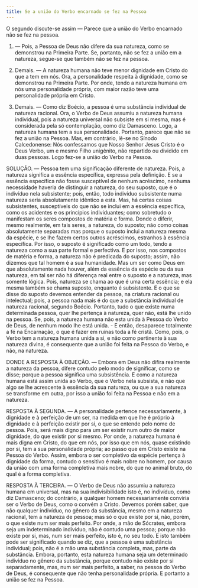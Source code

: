 ```yaml
---
title: Se a união do Verbo encarnado se fez na Pessoa
---
```


O segundo discute-se assim — Parece que a união do Verbo encarnado não se fez na pessoa.  

1. — Pois, a Pessoa de Deus não difere da sua natureza, como se demonstrou na Primeira Parte. Se, portanto, não se fez a união em a natureza, segue-se que também não se fez na pessoa.  

2. Demais. — A natureza humana não teve menor dignidade em Cristo do que a tem em nós. Ora, a personalidade respeita à dignidade, como se demonstrou na Primeira Parte. Por onde, tendo a natureza humana em nós uma personalidade própria, com maior razão teve uma personalidade própria em Cristo.  

3. Demais. — Como diz Boécio, a pessoa é uma substância individual de natureza racional. Ora, o Verbo de Deus assumiu a natureza humana individual, pois a natureza universal não subsiste em si mesma, mas é considerada pela só contemplação, como diz Damasceno. Logo, a natureza humana tem a sua personalidade. Portanto, parece que não se fez a união na Pessoa.  Mas, em contrário, lê-se no Sínodo Calcedonense: Nós confessamos que Nosso Senhor Jesus Cristo é o Deus Verbo, um e mesmo Filho unigênito, não repartido ou dividido em duas pessoas. Logo fez-se a união do Verbo na Pessoa.  

SOLUÇÃO. — Pessoa tem uma significação diferente de natureza. Pois, a natureza significa a essência específica, expressa pela definição. E se a essência específica não fosse susceptível de nenhum acréscimo, nenhuma necessidade haveria de distinguir a natureza, do seu suposto, que é o indivíduo nela subsistente; pois, então, todo indivíduo subsistente numa natureza seria absolutamente idêntico a esta. Mas, há certas coisas subsistentes, susceptíveis do que não se inclui em a essência específica, como os acidentes e os princípios individuantes; como sobretudo o manifestam os seres compostos de matéria e forma. Donde o diferir, mesmo realmente, em tais seres, a natureza, do suposto; não como coisas absolutamente separadas mas porque o suposto inclui a natureza mesma da espécie, e se lhe fazem certos outros acréscimos, estranhos à essência específica. Por isso, o suposto é significado como um todo, tendo a natureza como a sua parte formal e perfectiva. E por isso, nos compostos de matéria e forma, a natureza não é predicada do suposto; assim, não dizemos que tal homem é a sua humanidade. Mas um ser como Deus em que absolutamente nada houver, além da essência da espécie ou da sua natureza, em tal ser não há diferença real entre o suposto e a natureza, mas somente lógica. Pois, natureza se chama ao que é uma certa essência; e ela mesma também se chama suposto, enquanto é subsistente. E o que se disse do suposto devemos entender da pessoa, na criatura racional ou intelectual; pois, a pessoa nada mais é do que a substância individual de natureza racional, segundo Boécio.  Portanto, tudo o que existe numa determinada pessoa, quer lhe pertença à natureza, quer não, está lhe unido na pessoa. Se, pois, a natureza humana não esta unida à Pessoa do Verbo de Deus, de nenhum modo lhe está unida. - E então, desaparece totalmente a fé na Encarnação, o que é fazer em ruínas toda a fé cristã. Como, pois, o Verbo tem a natureza humana unida a si, e não como pertinente à sua natureza divina, é consequente que a união foi feita na Pessoa do Verbo, e não, na natureza. 

DONDE A RESPOSTA À OBJEÇÃO. — Embora em Deus não difira realmente a natureza da pessoa, difere contudo pelo modo de significar, como se disse; porque a pessoa significa uma subsistência. E como a natureza humana está assim unida ao Verbo, que o Verbo nela subsista, e não que algo se lhe acrescente à essência da sua natureza, ou que a sua natureza se transforme em outra, por isso a união foi feita na Pessoa e não em a natureza.  

RESPOSTA À SEGUNDA. — A personalidade pertence necessariamente, à dignidade e à perfeição de um ser, na medida em que lhe é próprio à dignidade e à perfeição existir por si, o que se entende pelo nome de pessoa. Pois, será mais digno para um ser existir num outro de maior dignidade, do que existir por si mesmo. Por onde, a natureza humana é mais digna em Cristo, do que em nós, por isso que em nós, quase existindo por si, tem a sua personalidade própria; ao passo que em Cristo existe na Pessoa do Verbo. Assim, embora o ser completivo da espécie pertença à dignidade da forma, contudo o sensitivo é mais nobre no homem, por causa da união com uma forma completiva mais nobre, do que no animal bruto, do qual é a forma completiva.  

RESPOSTA À TERCEIRA. — O Verbo de Deus não assumiu a natureza humana em universal, mas na sua indivisibilidade isto é, no indivíduo, como diz Damasceno; do contrário, a qualquer homem necessariamente conviria ser o Verbo de Deus, como o convém a Cristo. Devemos porém saber, que não qualquer indivíduo, no gênero da substância, mesmo em a natureza racional, tem a natureza de pessoa; mas só o que existe por si, não, porém, o que existe num ser mais perfeito. Por onde, a mão de Sócrates, embora seja um indeterminado indivíduo, não é contudo uma pessoa; porque não existe por si, mas, num ser mais perfeito, isto é, no seu todo. E isto também pode ser significado quando se diz, que a pessoa é uma substância individual; pois, não é a mão uma substância completa, mas, parte da substância. Embora, portanto, esta natureza humana seja um determinado indivíduo no gênero da substância, porque contudo não existe por si separadamente, mas, num ser mais perfeito, a saber, na pessoa do Verbo de Deus, é consequente que não tenha personalidade própria. E portanto a união se fez na Pessoa.